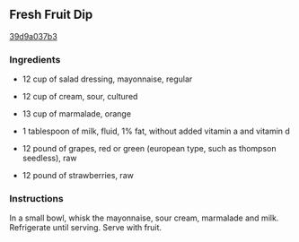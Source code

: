 ## Fresh Fruit Dip

[39d9a037b3](http://www.food.com/recipe/fresh-fruit-dip-450132)

### Ingredients

 - 12 cup of salad dressing, mayonnaise, regular

 - 12 cup of cream, sour, cultured

 - 13 cup of marmalade, orange

 - 1 tablespoon of milk, fluid, 1% fat, without added vitamin a and vitamin d

 - 12 pound of grapes, red or green (european type, such as thompson seedless), raw

 - 12 pound of strawberries, raw

### Instructions

In a small bowl, whisk the mayonnaise, sour cream, marmalade and milk. Refrigerate until serving. Serve with fruit.